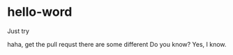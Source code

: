 # hello-word
Just try

haha, get the pull requst
there are some different
Do you know?
Yes, I know.
